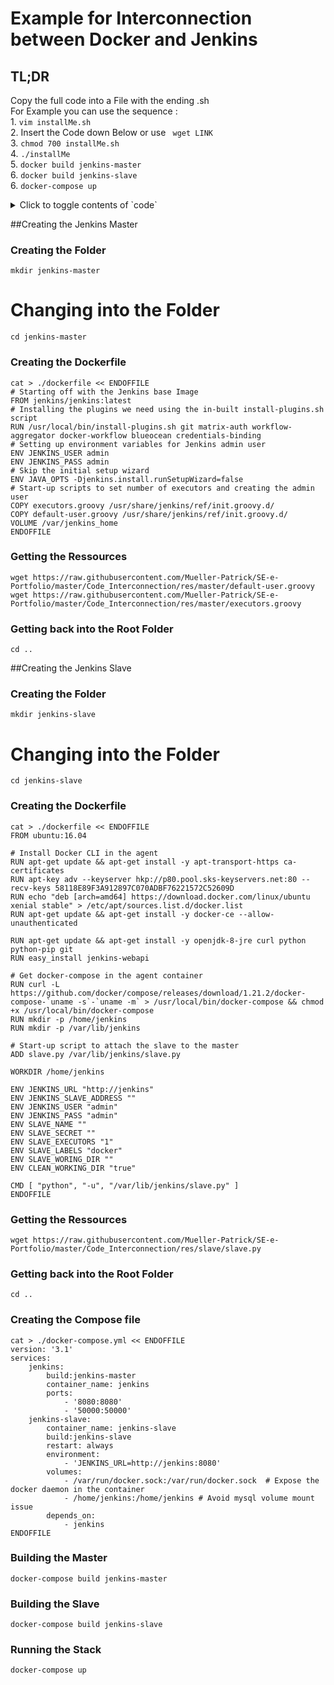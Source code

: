 # Example for Interconnection between Docker and Jenkins

## TL;DR  
Copy the full code into a File with the ending .sh  
For Example you can use the sequence :  
    1. `vim installMe.sh`  
    2. Insert the Code down Below or use ` wget LINK`   
    3. `chmod 700 installMe.sh`  
    4. `./installMe`  
    5. `docker build jenkins-master`  
    6. `docker build jenkins-slave`  
    6. `docker-compose up`  
<details>
    <summary>Click to toggle contents of `code`</summary>

    #!/bin/sh
    mkdir jenkins-master
    mkdir jenkins-slave
    
    cat > ./jenkins-master/dockerfile << ENDOFFILE
    # Starting off with the Jenkins base Image
    FROM jenkins/jenkins:latest
    # Installing the plugins we need using the in-built install-plugins.sh script
    RUN /usr/local/bin/install-plugins.sh git matrix-auth workflow-aggregator docker-workflow blueocean credentials-binding
    # Setting up environment variables for Jenkins admin user
    ENV JENKINS_USER admin
    ENV JENKINS_PASS admin
    # Skip the initial setup wizard
    ENV JAVA_OPTS -Djenkins.install.runSetupWizard=false
    # Start-up scripts to set number of executors and creating the admin user
    COPY executors.groovy /usr/share/jenkins/ref/init.groovy.d/
    COPY default-user.groovy /usr/share/jenkins/ref/init.groovy.d/
    VOLUME /var/jenkins_home
    ENDOFFILE
    
    cat > ./jenkins-slave/dockerfile << ENDOFFILE
    FROM ubuntu:16.04
    # Install Docker CLI in the agent
    RUN apt-get update && apt-get install -y apt-transport-https ca-certificates
    RUN apt-key adv --keyserver hkp://p80.pool.sks-keyservers.net:80 --recv-keys 58118E89F3A912897C070ADBF76221572C52609D
    RUN echo "deb [arch=amd64] https://download.docker.com/linux/ubuntu xenial stable" > /etc/apt/sources.list.d/docker.list
    RUN apt-get update && apt-get install -y docker-ce --allow-unauthenticated
    RUN apt-get update && apt-get install -y openjdk-8-jre curl python python-pip git
    RUN easy_install jenkins-webapi
    # Get docker-compose in the agent container
    RUN curl -L https://github.com/docker/compose/releases/download/1.21.2/docker-compose-`uname -s`-`uname -m` > /usr/local/bin/docker-compose && chmod +x /usr/local/bin/docker-compose
    RUN mkdir -p /home/jenkins
    RUN mkdir -p /var/lib/jenkins
    # Start-up script to attach the slave to the master
    ADD slave.py /var/lib/jenkins/slave.py
    WORKDIR /home/jenkins
    ENV JENKINS_URL "http://jenkins"
    ENV JENKINS_SLAVE_ADDRESS ""
    ENV JENKINS_USER "admin"
    ENV JENKINS_PASS "admin"
    ENV SLAVE_NAME ""
    ENV SLAVE_SECRET ""
    ENV SLAVE_EXECUTORS "1"
    ENV SLAVE_LABELS "docker"
    ENV SLAVE_WORING_DIR ""
    ENV CLEAN_WORKING_DIR "true"
    CMD [ "python", "-u", "/var/lib/jenkins/slave.py" ]
    ENDOFFILE
    
    cat > ./docker-compose.yml << ENDOFFILE
    version: '3.1'
    services:
        jenkins:
            container_name: jenkins
            ports:
                - '8080:8080'
                - '50000:50000'
            image: localhost:5000/jenkins
        jenkins-slave:
            container_name: jenkins-slave
            restart: always
            environment:
                - 'JENKINS_URL=http://jenkins:8080'
            image: localhost:5000/jenkins-slave
            volumes:
                - /var/run/docker.sock:/var/run/docker.sock  # Expose the docker daemon in the container
                - /home/jenkins:/home/jenkins # Avoid mysql volume mount issue
            depends_on:
                - jenkins
    ENDOFFILE
</details>

##Creating the Jenkins Master
### Creating the Folder  
```
mkdir jenkins-master
```
# Changing into the Folder
```
cd jenkins-master
```
### Creating the Dockerfile  
```
cat > ./dockerfile << ENDOFFILE
# Starting off with the Jenkins base Image
FROM jenkins/jenkins:latest
# Installing the plugins we need using the in-built install-plugins.sh script
RUN /usr/local/bin/install-plugins.sh git matrix-auth workflow-aggregator docker-workflow blueocean credentials-binding
# Setting up environment variables for Jenkins admin user
ENV JENKINS_USER admin
ENV JENKINS_PASS admin
# Skip the initial setup wizard
ENV JAVA_OPTS -Djenkins.install.runSetupWizard=false
# Start-up scripts to set number of executors and creating the admin user
COPY executors.groovy /usr/share/jenkins/ref/init.groovy.d/
COPY default-user.groovy /usr/share/jenkins/ref/init.groovy.d/
VOLUME /var/jenkins_home
ENDOFFILE
```
### Getting the Ressources
```
wget https://raw.githubusercontent.com/Mueller-Patrick/SE-e-Portfolio/master/Code_Interconnection/res/master/default-user.groovy
wget https://raw.githubusercontent.com/Mueller-Patrick/SE-e-Portfolio/master/Code_Interconnection/res/master/executors.groovy
```
### Getting back into the Root Folder
```
cd ..
```

##Creating the Jenkins Slave
### Creating the Folder  
```
mkdir jenkins-slave
```
# Changing into the Folder
```
cd jenkins-slave
```
### Creating the Dockerfile  
```
cat > ./dockerfile << ENDOFFILE
FROM ubuntu:16.04

# Install Docker CLI in the agent
RUN apt-get update && apt-get install -y apt-transport-https ca-certificates
RUN apt-key adv --keyserver hkp://p80.pool.sks-keyservers.net:80 --recv-keys 58118E89F3A912897C070ADBF76221572C52609D
RUN echo "deb [arch=amd64] https://download.docker.com/linux/ubuntu xenial stable" > /etc/apt/sources.list.d/docker.list
RUN apt-get update && apt-get install -y docker-ce --allow-unauthenticated

RUN apt-get update && apt-get install -y openjdk-8-jre curl python python-pip git
RUN easy_install jenkins-webapi

# Get docker-compose in the agent container
RUN curl -L https://github.com/docker/compose/releases/download/1.21.2/docker-compose-`uname -s`-`uname -m` > /usr/local/bin/docker-compose && chmod +x /usr/local/bin/docker-compose
RUN mkdir -p /home/jenkins
RUN mkdir -p /var/lib/jenkins

# Start-up script to attach the slave to the master
ADD slave.py /var/lib/jenkins/slave.py

WORKDIR /home/jenkins

ENV JENKINS_URL "http://jenkins"
ENV JENKINS_SLAVE_ADDRESS ""
ENV JENKINS_USER "admin"
ENV JENKINS_PASS "admin"
ENV SLAVE_NAME ""
ENV SLAVE_SECRET ""
ENV SLAVE_EXECUTORS "1"
ENV SLAVE_LABELS "docker"
ENV SLAVE_WORING_DIR ""
ENV CLEAN_WORKING_DIR "true"

CMD [ "python", "-u", "/var/lib/jenkins/slave.py" ]
ENDOFFILE
```
### Getting the Ressources
```
wget https://raw.githubusercontent.com/Mueller-Patrick/SE-e-Portfolio/master/Code_Interconnection/res/slave/slave.py
```
### Getting back into the Root Folder
```
cd ..
```

### Creating the Compose file  
```
cat > ./docker-compose.yml << ENDOFFILE
version: '3.1'
services:
    jenkins:
        build:jenkins-master
        container_name: jenkins
        ports:
            - '8080:8080'
            - '50000:50000'
    jenkins-slave:
        container_name: jenkins-slave
        build:jenkins-slave
        restart: always
        environment:
            - 'JENKINS_URL=http://jenkins:8080'
        volumes:
            - /var/run/docker.sock:/var/run/docker.sock  # Expose the docker daemon in the container
            - /home/jenkins:/home/jenkins # Avoid mysql volume mount issue
        depends_on:
            - jenkins
ENDOFFILE
```
### Building the Master
``` docker-compose build jenkins-master ```
### Building the Slave
``` docker-compose build jenkins-slave ```
### Running the Stack  
``` docker-compose up  ```
